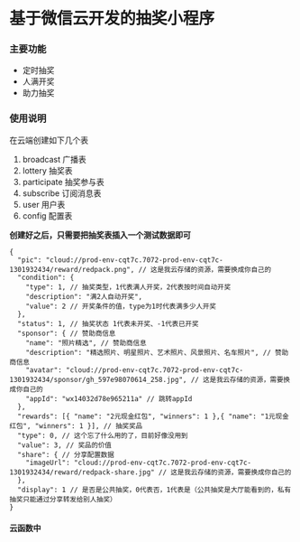 # 基于微信云开发的抽奖小程序

### 主要功能
- 定时抽奖
- 人满开奖
- 助力抽奖

### 使用说明

在云端创建如下几个表

1. broadcast 广播表
1. lottery 抽奖表
1. participate 抽奖参与表
1. subscribe 订阅消息表
1. user 用户表
1. config 配置表

 **创建好之后，只需要把抽奖表插入一个测试数据即可** 
 
```
{
  "pic": "cloud://prod-env-cqt7c.7072-prod-env-cqt7c-1301932434/reward/redpack.png", // 这是我云存储的资源，需要换成你自己的
  "condition": {
    "type": 1, // 抽奖类型，1代表满人开奖，2代表按时间自动开奖
    "description": "满2人自动开奖",
    "value": 2 // 开奖条件的值，type为1时代表满多少人开奖
  },
  "status": 1, // 抽奖状态 1代表未开奖、-1代表已开奖
  "sponsor": { // 赞助商信息
    "name": "照片精选", // 赞助商信息
    "description": "精选照片、明星照片、艺术照片、风景照片、名车照片", // 赞助商信息
    "avatar": "cloud://prod-env-cqt7c.7072-prod-env-cqt7c-1301932434/sponsor/gh_597e98070614_258.jpg", // 这是我云存储的资源，需要换成你自己的
    "appId": "wx14032d78e965211a" // 跳转appId
  },
  "rewards": [{ "name": "2元现金红包", "winners": 1 },{ "name": "1元现金红包", "winners": 1 }], // 抽奖奖品
  "type": 0, // 这个忘了什么用的了，目前好像没用到
  "value": 3, // 奖品的价值
  "share": { // 分享配置数据
    "imageUrl": "cloud://prod-env-cqt7c.7072-prod-env-cqt7c-1301932434/reward/redpack-share.jpg" // 这是我云存储的资源，需要换成你自己的
  },
  "display": 1 // 是否是公共抽奖，0代表否，1代表是（公共抽奖是大厅能看到的，私有抽奖只能通过分享转发给别人抽奖）
}
```



#### 云函数中